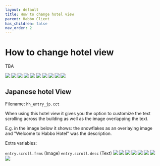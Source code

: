 ```yaml
---
layout: default
title: How to change hotel view
parent: Habbo Client
has_children: false
nav_order: 2
---
```

# How to change hotel view

TBA

![](../assets/images/hotel_views/view_au.gif)
![](../assets/images/hotel_views/view_br.gif)
![](../assets/images/hotel_views/view_ca.gif)
![](../assets/images/hotel_views/view_ch.gif)
![](../assets/images/hotel_views/view_de.gif)
![](../assets/images/hotel_views/view_dk.gif)
![](../assets/images/hotel_views/view_es.gif)
![](../assets/images/hotel_views/view_fi.gif)
![](../assets/images/hotel_views/view_fr.gif)
![](../assets/images/hotel_views/view_it.gif)
## Japanese hotel View
Filename: `hh_entry_jp.cct`

When using this hotel view it gives you the option to customize the text scrolling across the building as well as the image overlapping the text. 

E.g. in the image below it shows: the snowflakes as an overlaying image and "Welcome to Habbo Hotel" was the description. 

Extra variables: 

`entry.scroll.frms` (Image)
`entry.scroll.desc` (Text)
![](../assets/images/hotel_views/view_jp.gif)
![](../assets/images/hotel_views/view_nl.gif)
![](../assets/images/hotel_views/view_no.gif)
![](../assets/images/hotel_views/view_ru.gif)
![](../assets/images/hotel_views/view_se.gif)
![](../assets/images/hotel_views/view_sg.gif)
![](../assets/images/hotel_views/view_us.gif)
![](../assets/images/hotel_views/view_uk.gif)
